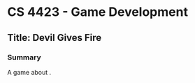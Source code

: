 # CS 4423 - Game Development

## Title: Devil Gives Fire

### Summary

A game about <INSERT SUMMARY>.
